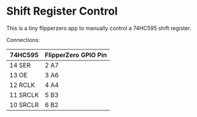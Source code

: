 # Shift Register Control

This is a tiny flipperzero app to manually control a 74HC595 shift register.

Connections:

| 74HC595      | FlipperZero GPIO Pin |
|--------------|----------------------|
| 14 SER       | 2 A7                 |
| 13 OE        | 3 A6                 |
| 12 RCLK      | 4 A4                 |
| 11 SRCLK     | 5 B3                 |
| 10 SRCLR     | 6 B2                 |
